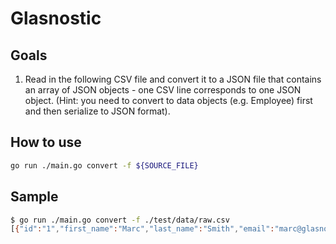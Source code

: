 # Glasnostic

## Goals

1. Read in the following CSV file and convert it to a JSON file that contains an array of JSON objects - one CSV line
   corresponds to one JSON object. (Hint: you need to convert to data objects (e.g. Employee) first and then serialize
   to JSON format).

## How to use

```bash
go run ./main.go convert -f ${SOURCE_FILE}
```

## Sample 

```bash
$ go run ./main.go convert -f ./test/data/raw.csv
[{"id":"1","first_name":"Marc","last_name":"Smith","email":"marc@glasnostic.com","description":"Writer of Java","role":"Dev","phone":"541-754-3010"},{"id":"2","first_name":"John","last_name":"Young","email":"john@glasnostic.com","description":"Interested in MHW","role":"HR","phone":"541-75-3010"},{"id":"3","first_name":"Peter","last_name":"Scott","email":"peter@glasnostic.com","description":"amateur boxer","role":"Dev","phone":"541-754-3010"}]
```
